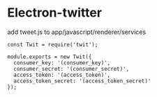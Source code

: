 # Electron-twitter

add tweet.js to app/javascript/renderer/services

```
const Twit = require('twit');

module.exports = new Twit({
  consumer_key: '(consumer_key)',
  consumer_secret: '(consumer_secret)',
  access_token: '(access_token)',
  access_token_secret: '(access_token_secret)'
});
```